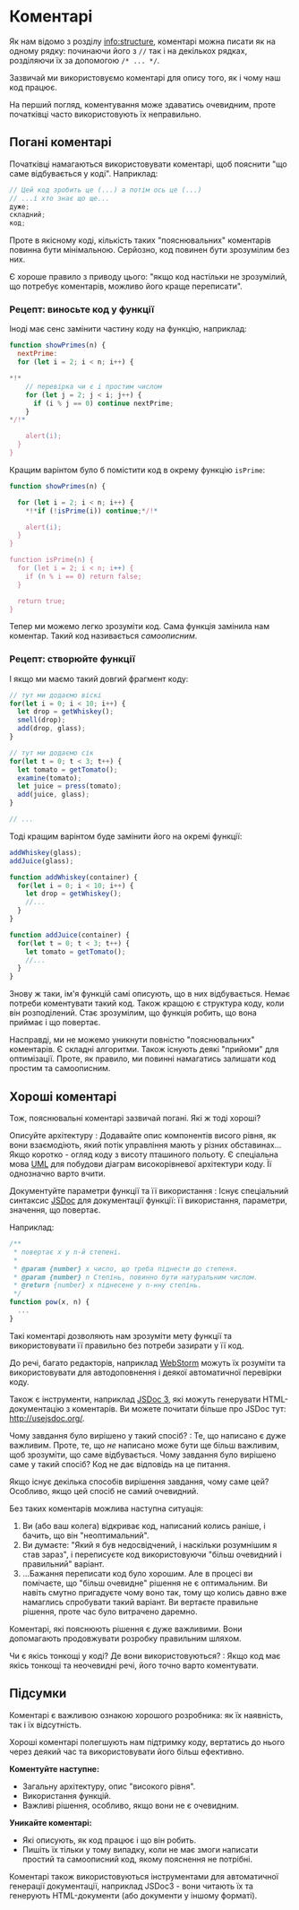 # Коментарі

Як нам відомо з розділу <info:structure>, коментарі можна писати як на одному рядку: починаючи його з `//` так і на декількох рядках, розділяючи їх за допомогою `/* ... */`.

Зазвичай ми використовуємо коментарі для опису того, як і чому наш код працює.

На перший погляд, коментування може здаватись очевидним, проте початківці часто використовують їх неправильно.

## Погані коментарі

Початківці намагаються використовувати коментарі, щоб пояснити "що саме відбувається у коді". Наприклад:

```js
// Цей код зробить це (...) а потім ось це (...)
// ...і хто знає що ще...
дуже;
складний;
код;
```

Проте в якісному коді, кількість таких "пояснювальних" коментарів повинна бути мінімальною. Серйозно, код повинен бути зрозумілим без них.

Є хороше правило з приводу цього: "якщо код настільки не зрозумілий, що потребує коментарів, можливо його краще переписати".

### Рецепт: виносьте код у функції

Іноді має сенс замінити частину коду на функцію, наприклад:

```js
function showPrimes(n) {
  nextPrime:
  for (let i = 2; i < n; i++) {

*!*
    // перевірка чи є i простим числом
    for (let j = 2; j < i; j++) {
      if (i % j == 0) continue nextPrime;
    }
*/!*

    alert(i);
  }
}
```

Кращим варінтом було б помістити код в окрему функцію `isPrime`:


```js
function showPrimes(n) {

  for (let i = 2; i < n; i++) {
    *!*if (!isPrime(i)) continue;*/!*

    alert(i);
  }
}

function isPrime(n) {
  for (let i = 2; i < n; i++) {
    if (n % i == 0) return false;
  }

  return true;
}
```

Тепер ми можемо легко зрозуміти код. Сама функція замінила нам коментар. Такий код називається *самоописним*.

### Рецепт: створюйте функції

І якщо ми маємо такий довгий фрагмент коду:

```js
// тут ми додаємо віскі
for(let i = 0; i < 10; i++) {
  let drop = getWhiskey();
  smell(drop);
  add(drop, glass);
}

// тут ми додаємо сік
for(let t = 0; t < 3; t++) {
  let tomato = getTomato();
  examine(tomato);
  let juice = press(tomato);
  add(juice, glass);
}

// ...
```

Тоді кращим варінтом буде замінити його на окремі функції:

```js
addWhiskey(glass);
addJuice(glass);

function addWhiskey(container) {
  for(let i = 0; i < 10; i++) {
    let drop = getWhiskey();
    //...
  }
}

function addJuice(container) {
  for(let t = 0; t < 3; t++) {
    let tomato = getTomato();
    //...
  }
}
```

Знову ж таки, ім'я функцій самі описують, що в них відбувається. Немає потреби коментувати такий код. Також кращою є структура коду, коли він розподілений. Стає зрозумілим, що функція робить, що вона приймає і що повертає.

Насправді, ми не можемо уникнути повністю "пояснювальних" коментарів. Є складні алгоритми. Також існують деякі "прийоми" для оптимізації. Проте, як правило, ми повинні намагатись залишати код простим та самоописним.

## Хороші коментарі

Тож, пояснювальні коментарі зазвичай погані. Які ж тоді хороші?

Описуйте архітектуру
: Додавайте опис компонентів висого рівня, як вони взаємодіють, який потік управління мають у різних обставинах... Якщо коротко - огляд коду з висоту пташиного польоту. Є спеціальна мова [UML](https://uk.wikipedia.org/wiki/Unified_Modeling_Language) для побудови діаграм високорівневої архітектури коду. Її однозначно варто вчити.

Документуйте параметри функції та її використання
: Існує спеціальний синтаксис [JSDoc](https://uk.wikipedia.org/wiki/JSDoc) для документації функції: її використання, параметри, значення, що повертає.

Наприклад:
    
```js
/**
 * повертає x у n-й степені.
 *
 * @param {number} x число, що треба піднести до степеня.
 * @param {number} n Степінь, повинно бути натуральним числом.
 * @return {number} x піднесене у n-нну степінь.
 */
function pow(x, n) {
  ...
}
```

Такі коментарі дозволяють нам зрозуміти мету функції та використовувати її правильно без потреби зазирати у її код.

До речі, багато редакторів, наприклад [WebStorm](https://www.jetbrains.com/webstorm/) можуть їх розуміти та використовувати для автодоповнення і деякої автоматичної перевірки коду.

Також є інструменти, наприклад [JSDoc 3](https://github.com/jsdoc3/jsdoc), які можуть генерувати HTML-документацію з коментарів. Ви можете почитати більше про JSDoc тут: <http://usejsdoc.org/>.

Чому завдання було вирішено у такий спосіб?
: Те, що написано є дуже важливим. Проте, те, що *не* написано може бути ще більш важливим, щоб зрозуміти, що саме відбувається. Чому завдання було вирішено саме у такий спосіб? Код не дає відповідь на це питання.

Якщо існує декілька способів вирішення завдання, чому саме цей? Особливо, якщо цей спосіб не самий очевидний.

Без таких коментарів можлива наступна ситуація:
1. Ви (або ваш колега) відкриває код, написаний колись раніше, і бачить, що він "неоптимальний".
2. Ви думаєте: "Який я був недосвідчений, і наскільки розумнішим я став зараз", і переписуєте код використовуючи "більш очевидний і правильний" варіант.
3. ...Бажання переписати код було хорошим. Але в процесі ви помічаєте, що "більш очевидне" рішення не є оптимальним. Ви навіть смутно пригадуєте чому воно так, тому що колись давно вже намаглись спробувати такий варіант. Ви вертаєте правильне рішення, проте час було витрачено даремно.

Коментарі, які пояснюють рішення є дуже важливими. Вони допомагають продовжувати розробку правильним шляхом.

Чи є якісь тонкощі у коді? Де вони використовуються?
: Якщо код має якісь тонкощі та неочевидні речі, його точно варто коментувати.

## Підсумки

Коментарі є важливою ознакою хорошого розробника: як їх наявність, так і їх відсутність.

Хороші коментарі полегшують нам підтримку коду, вертатись до нього через деякий час та використовувати його більш ефективно.

**Коментуйте наступне:**

- Загальну архітектуру, опис "високого рівня".
- Використання функцій.
- Важливі рішення, особливо, якщо вони не є очевидним.

**Уникайте коментарі:**

- Які описують, як код працює і що він робить.
- Пишіть їх тільки у тому випадку, коли не має змоги написати простий та самоописний код, якому пояснення не потрібні.

Коментарі також використовуються інструментами для автоматичної генерації документації, наприклад JSDoc3 - вони читають їх та генерують HTML-документи (або документи у іншому форматі).

